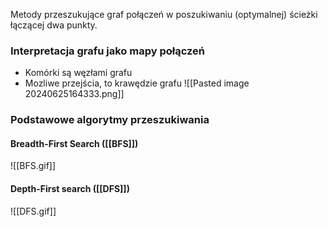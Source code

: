 Metody przeszukujące graf połączeń w poszukiwaniu (optymalnej) ścieżki łączącej dwa punkty.

### Interpretacja grafu jako mapy połączeń
- Komórki są węzłami grafu
- Mozliwe przejścia, to krawędzie grafu
![[Pasted image 20240625164333.png]]
### Podstawowe algorytmy przeszukiwania
####  Breadth-First Search ([[BFS]])
![[BFS.gif]]
#### Depth-First search ([[DFS]]) 
![[DFS.gif]]

